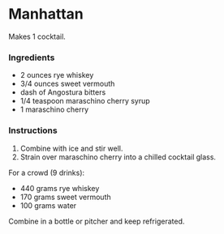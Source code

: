 # Manhattan

Makes 1 cocktail.

### Ingredients

- 2 ounces rye whiskey
- 3/4 ounces sweet vermouth
- dash of Angostura bitters
- 1/4 teaspoon maraschino cherry syrup
- 1 maraschino cherry

### Instructions

1. Combine with ice and stir well.
2. Strain over maraschino cherry into a chilled cocktail glass.

For a crowd (9 drinks):

- 440 grams rye whiskey
- 170 grams sweet vermouth
- 100 grams water

Combine in a bottle or pitcher and keep refrigerated.
